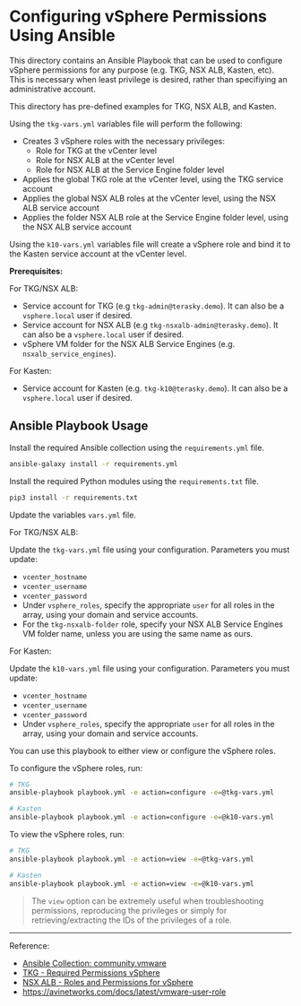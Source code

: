 # Configuring vSphere Permissions Using Ansible

This directory contains an Ansible Playbook that can be used to configure vSphere permissions for any purpose (e.g. TKG, NSX ALB, Kasten, etc).
This is necessary when least privilege is desired, rather than specifiying an administrative account.

This directory has pre-defined examples for TKG, NSX ALB, and Kasten.

Using the `tkg-vars.yml` variables file will perform the following:

- Creates 3 vSphere roles with the necessary privileges:
  - Role for TKG at the vCenter level
  - Role for NSX ALB at the vCenter level
  - Role for NSX ALB at the Service Engine folder level
- Applies the global TKG role at the vCenter level, using the TKG service account
- Applies the global NSX ALB roles at the vCenter level, using the NSX ALB service account
- Applies the folder NSX ALB role at the Service Engine folder level, using the NSX ALB service account

Using the `k10-vars.yml` variables file will create a vSphere role and bind it to the Kasten service account at the vCenter level.

**Prerequisites:**

For TKG/NSX ALB:

- Service account for TKG (e.g `tkg-admin@terasky.demo`). It can also be a `vsphere.local` user if desired.
- Service account for NSX ALB (e.g `tkg-nsxalb-admin@terasky.demo`). It can also be a `vsphere.local` user if desired.
- vSphere VM folder for the NSX ALB Service Engines (e.g. `nsxalb_service_engines`).

For Kasten:

- Service account for Kasten (e.g. `tkg-k10@terasky.demo`). It can also be a `vsphere.local` user if desired.

## Ansible Playbook Usage

Install the required Ansible collection using the `requirements.yml` file.

```bash
ansible-galaxy install -r requirements.yml
```

Install the required Python modules using the `requirements.txt` file.

```bash
pip3 install -r requirements.txt
```

Update the variables `vars.yml` file.

For TKG/NSX ALB:

Update the `tkg-vars.yml` file using your configuration.
Parameters you must update:

- `vcenter_hostname`
- `vcenter_username`
- `vcenter_password`
- Under `vsphere_roles`, specify the appropriate `user` for all roles in the array, using your domain and service accounts.
- For the `tkg-nsxalb-folder` role, specify your NSX ALB Service Engines VM folder name, unless you are using the same name as ours.

For Kasten:

Update the `k10-vars.yml` file using your configuration.
Parameters you must update:

- `vcenter_hostname`
- `vcenter_username`
- `vcenter_password`
- Under `vsphere_roles`, specify the appropriate `user` for all roles in the array, using your domain and service accounts.

You can use this playbook to either view or configure the vSphere roles.

To configure the vSphere roles, run:

```bash
# TKG
ansible-playbook playbook.yml -e action=configure -e=@tkg-vars.yml

# Kasten
ansible-playbook playbook.yml -e action=configure -e=@k10-vars.yml
```

To view the vSphere roles, run:

```bash
# TKG
ansible-playbook playbook.yml -e action=view -e=@tkg-vars.yml

# Kasten
ansible-playbook playbook.yml -e action=view -e=@k10-vars.yml
```

>The `view` option can be extremely useful when troubleshooting permissions, reproducing the privileges or simply for retrieving/extracting the IDs of the privileges of a role.

___

Reference:

- [Ansible Collection: community.vmware](https://github.com/ansible-collections/community.vmware)
- [TKG - Required Permissions vSphere](https://docs.vmware.com/en/VMware-Tanzu-Kubernetes-Grid/1.5/vmware-tanzu-kubernetes-grid-15/GUID-mgmt-clusters-vsphere.html#vsphere-permissions)
- [NSX ALB - Roles and Permissions for vSphere](https://avinetworks.com/docs/21.1/roles-and-permissions-for-vcenter-nsx-t-users/)
- <https://avinetworks.com/docs/latest/vmware-user-role>
